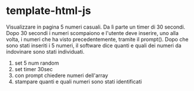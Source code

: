 # template-html-js
Visualizzare in pagina 5 numeri casuali. Da lì parte un timer di 30 secondi.
Dopo 30 secondi i numeri scompaiono e l'utente deve inserire, uno alla volta, i numeri che ha visto precedentemente, tramite il prompt().
Dopo che sono stati inseriti i 5 numeri, il software dice quanti e quali dei numeri da indovinare sono stati individuati.

1. set 5 num random
2. set timer 30sec
3. con prompt chiedere numeri dell'array
4. stampare quanti e quali numeri sono stati identificati